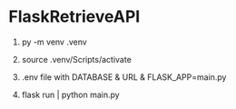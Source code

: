 # FlaskRetrieveAPI

1. py -m venv .venv

2. source .venv/Scripts/activate

3. .env file with DATABASE & URL & FLASK_APP=main.py

4. flask run | python main.py